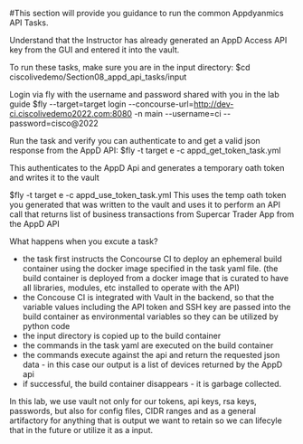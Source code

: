 #This section will provide you guidance to run the common Appdyanmics API Tasks. 

Understand that the Instructor has already generated an AppD Access API key from the GUI and entered it into the vault.

To run these tasks, make sure you are in the input directory:
$cd ciscolivedemo/Section08_appd_api_tasks/input

Login via fly with the username and password shared with you in the lab guide
$fly --target=target login --concourse-url=http://dev-ci.ciscolivedemo2022.com:8080 -n main --username=ci --password=cisco@2022

Run the task and verify you can authenticate to and get a valid json response from the AppD API:
$fly -t target e -c appd_get_token_task.yml

This authenticates to the AppD Api and generates a temporary oath token and writes it to the vault

$fly -t target e -c appd_use_token_task.yml
This uses the temp oath token you generated that was written to the vault and uses it to perform an API call that returns list of business transactions from Supercar Trader App from the AppD API


What happens when you excute a task?
- the task first instructs the Concourse CI to deploy an ephemeral build container using the docker image specified in the task yaml file.
  (the build container is deployed from a docker image that is curated to have all libraries, modules, etc installed to operate with the API)
- the Concouse CI is integrated with Vault in the backend, so that the variable values including the API token and SSH key are passed into the build container
  as environmental variables so they can be utilized by python code
- the input directory is copied up to the build container
- the commands in the task yaml are executed on the build container
- the commands execute against the api and return the requested json data - in this case our output is a list of devices returned by the  AppD api
- if successful, the build container disappears - it is garbage collected.

In this lab, we use vault not only for our tokens, api keys, rsa keys, passwords, but also for config files, CIDR ranges and as a general artifactory
for anything that is output we want to retain so we can lifecyle that in the future or utilize it as a input.
